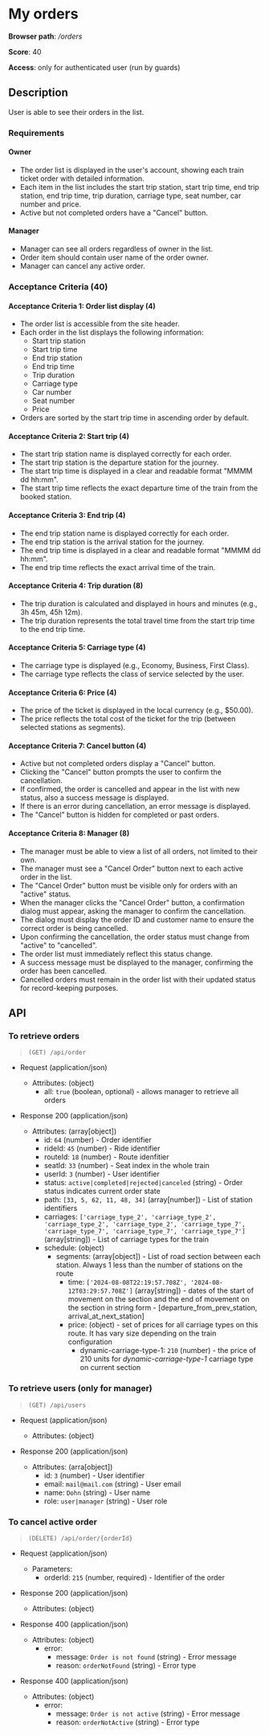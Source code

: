 # My orders

**Browser path**: _/orders_

**Score**: 40

**Access**: only for authenticated user (run by guards)

## Description

User is able to see their orders in the list.

### Requirements

#### Owner

- The order list is displayed in the user's account, showing each train ticket order with detailed information.
- Each item in the list includes the start trip station, start trip time, end trip station, end trip time, trip duration, carriage type, seat number, car number and price.
- Active but not completed orders have a "Cancel" button.

#### Manager

- Manager can see all orders regardless of owner in the list.
- Order item should contain user name of the order owner.
- Manager can cancel any active order.

### Acceptance Criteria (40)

#### Acceptance Criteria 1: Order list display (4)

- The order list is accessible from the site header.
- Each order in the list displays the following information:
  - Start trip station
  - Start trip time
  - End trip station
  - End trip time
  - Trip duration
  - Carriage type
  - Car number
  - Seat number
  - Price
- Orders are sorted by the start trip time in ascending order by default.

#### Acceptance Criteria 2: Start trip (4)

- The start trip station name is displayed correctly for each order.
- The start trip station is the departure station for the journey.
- The start trip time is displayed in a clear and readable format "MMMM dd hh:mm".
- The start trip time reflects the exact departure time of the train from the booked station.

#### Acceptance Criteria 3: End trip (4)

- The end trip station name is displayed correctly for each order.
- The end trip station is the arrival station for the journey.
- The end trip time is displayed in a clear and readable format "MMMM dd hh:mm".
- The end trip time reflects the exact arrival time of the train.

#### Acceptance Criteria 4: Trip duration (8)

- The trip duration is calculated and displayed in hours and minutes (e.g., 3h 45m, 45h 12m).
- The trip duration represents the total travel time from the start trip time to the end trip time.

#### Acceptance Criteria 5: Carriage type (4)

- The carriage type is displayed (e.g., Economy, Business, First Class).
- The carriage type reflects the class of service selected by the user.

#### Acceptance Criteria 6: Price (4)

- The price of the ticket is displayed in the local currency (e.g., $50.00).
- The price reflects the total cost of the ticket for the trip (between selected stations as segments).

#### Acceptance Criteria 7: Cancel button (4)

- Active but not completed orders display a "Cancel" button.
- Clicking the "Cancel" button prompts the user to confirm the cancellation.
- If confirmed, the order is cancelled and appear in the list with new status, also a success message is displayed.
- If there is an error during cancellation, an error message is displayed.
- The "Cancel" button is hidden for completed or past orders.

#### Acceptance Criteria 8: Manager (8)

- The manager must be able to view a list of all orders, not limited to their own.
- The manager must see a "Cancel Order" button next to each active order in the list.
- The "Cancel Order" button must be visible only for orders with an "active" status.
- When the manager clicks the "Cancel Order" button, a confirmation dialog must appear, asking the manager to confirm the cancellation.
- The dialog must display the order ID and customer name to ensure the correct order is being cancelled.
- Upon confirming the cancellation, the order status must change from "active" to "cancelled".
- The order list must immediately reflect this status change.
- A success message must be displayed to the manager, confirming the order has been cancelled.
- Cancelled orders must remain in the order list with their updated status for record-keeping purposes.

## API

### To retrieve orders

> `(GET) /api/order`

- Request (application/json)

  - Attributes: (object)
    - all: `true` (boolean, optional) - allows manager to retrieve all orders

- Response 200 (application/json)
  - Attributes: (array[object])
    - id: `64` (number) - Order identifier
    - rideId: `45` (number) - Ride identifier
    - routeId: `18` (number) - Route idenfitier
    - seatId: `33` (number) - Seat index in the whole train
    - userId: `3` (number) - User identifier
    - status: `active|completed|rejected|canceled` (string) - Order status indicates current order state
    - path: `[33, 5, 62, 11, 48, 34]` (array[number]) - List of station identifiers
    - carriages: `['carriage_type_2', 'carriage_type_2', 'carriage_type_2', 'carriage_type_2', 'carriage_type_7', 'carriage_type_7', 'carriage_type_7', 'carriage_type_7']` (array[string]) - List of carriage types for the train
    - schedule: (object)
      - segments: (array[object]) - List of road section between each station. Always 1 less than the number of stations on the route
        - time: `['2024-08-08T22:19:57.708Z', '2024-08-12T03:29:57.708Z']` (array[string]) - dates of the start of movement on the section and the end of movement on the section in string form - [departure_from_prev_station, arrival_at_next_station]
        - price: (object) - set of prices for all carriage types on this route. It has vary size depending on the train configuration
          - dynamic-carriage-type-1: `210` (number) - the price of 210 units for _dynamic-carriage-type-1_ carriage type on current section

### To retrieve users (only for manager)

> `(GET) /api/users`

- Request (application/json)

  - Attributes: (object)

- Response 200 (application/json)
  - Attributes: (arra[object])
    - id: `3` (number) - User identifier
    - email: `mail@mail.com` (string) - User email
    - name: `Dohn` (string) - User name
    - role: `user|manager` (string) - User role

### To cancel active order

> `(DELETE) /api/order/{orderId}`

- Request (application/json)

  - Parameters:
    - orderId: `215` (number, required) - Identifier of the order

- Response 200 (application/json)

  - Attributes: (object)

- Response 400 (application/json)

  - Attributes: (object)
    - error:
      - message: `Order is not found` (string) - Error message
      - reason: `orderNotFound` (string) - Error type

- Response 400 (application/json)
  - Attributes: (object)
    - error:
      - message: `Order is not active` (string) - Error message
      - reason: `orderNotActive` (string) - Error type
